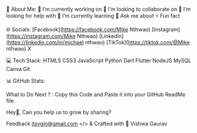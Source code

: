 
💫 About Me:
🔭 I’m currently working on
👯 I’m looking to collaborate on
🤝 I’m looking for help with
🌱 I’m currently learning
💬 Ask me about
⚡ Fun fact

🌐 Socials:
[Facebook](https://facebook.com/Mike Nthwao) [Instagram](https://instagram.com/Mike Nthwao) [LinkedIn](https://linkedin.com/in/michael nthwao) [TikTok](https://tiktok.com/@Mike nthwao) X

💻 Tech Stack:
HTML5 CSS3 JavaScript Python Dart Flutter NodeJS MySQL Canva Git

📊 GitHub Stats:








What to Do Next ? : 
Copy this Code and Paste it into your GitHub ReadMe file.


Hey👋, Can you help us to grow by sharing?

Feedback
itsvgin@gmail.com
</> & Crafted with 💛 Vishwa Gaurav
